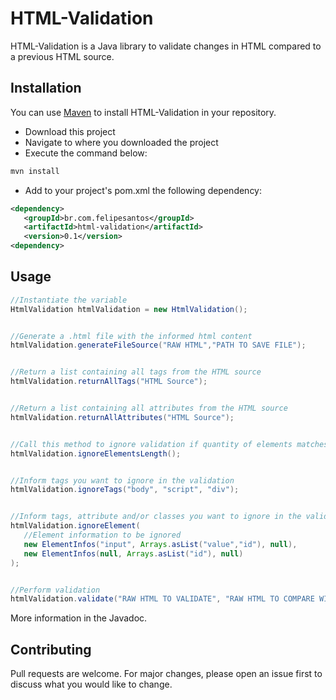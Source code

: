 # HTML-Validation

HTML-Validation is a Java library to validate changes in HTML compared to a previous HTML source.

## Installation

You can use [Maven](https://maven.apache.org/) to install HTML-Validation in your repository.
* Download this project
* Navigate to where you downloaded the project
* Execute the command below:
```bash
mvn install
```
* Add to your project's pom.xml the following dependency:
```xml
<dependency>
   <groupId>br.com.felipesantos</groupId>
   <artifactId>html-validation</artifactId>
   <version>0.1</version>
<dependency>
```
## Usage

```java
//Instantiate the variable
HtmlValidation htmlValidation = new HtmlValidation();


//Generate a .html file with the informed html content
htmlValidation.generateFileSource("RAW HTML","PATH TO SAVE FILE");


//Return a list containing all tags from the HTML source
htmlValidation.returnAllTags("HTML Source");


//Return a list containing all attributes from the HTML source
htmlValidation.returnAllAttributes("HTML Source");


//Call this method to ignore validation if quantity of elements matches with the source's
htmlValidation.ignoreElementsLength();


//Inform tags you want to ignore in the validation
htmlValidation.ignoreTags("body", "script", "div");


//Inform tags, attribute and/or classes you want to ignore in the validation
htmlValidation.ignoreElement(
   //Element information to be ignored
   new ElementInfos("input", Arrays.asList("value","id"), null),
   new ElementInfos(null, Arrays.asList("id"), null)
);


//Perform validation
htmlValidation.validate("RAW HTML TO VALIDATE", "RAW HTML TO COMPARE WITH");

```
More information in the Javadoc.

## Contributing
Pull requests are welcome. For major changes, please open an issue first to discuss what you would like to change.